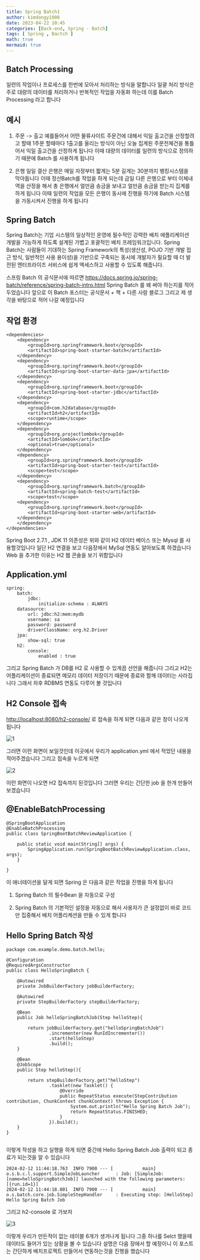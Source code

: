 ```yaml
---
title: Spring Batch1
author: kimdongy1000
date: 2023-04-22 10:45
categories: [Back-end, Spring - Batch]
tags: [ Spring , Bactch ]
math: true
mermaid: true
---
```


## Batch Processing
일련의 작업이나 프로세스를 한번에 모아서 처리하는 방식을 말합니다 일괄 처리 방식은 주로 대량의 데이터를 처리하거나 반복적인 작업을 자동화 하는데 이를 Batch Processing 라고 합니다 

## 예시 
1. 주문 -> 출고 
    예를들어서 어떤 물류사이트 주문건에 대해서 익일 출고건을 산정할려고 할때 1주문 할때마다 1출고를 올리는 방식이 아닌 오늘 집계된 주문전체건을 통틀어서 익일 출고건을 산정하게 됩니다 
    이때 대량의 데이터를 일련의 방식으로 정의하기 때문에 Batch 를 사용하게 됩니다 

2. 은행 일일 결산 
    은행은 매일 자정부터 짧게는 5분 길게는 30분까지 뱅킹시스템을 막아둡니다 이때 정산Batch를 작업을 하게 되는데 금일 다른 은행으로 부터 이체내역을 산정을 해서 총 은행에서 얼만큼 송금을 보내고 얼만큼 송금을 받는지 집계를 하게 됩니다 이때 일련의 작업을 모든 은행이 동시에 진행을 하기에 Batch 시스템을 가동시켜서 진행을 하게 됩니다 


## Spring Batch
Spring Batch는 기업 시스템의 일상적인 운영에 필수적인 강력한 배치 애플리케이션 개발을 가능하게 하도록 설계된 가볍고 포괄적인 배치 프레임워크입니다. Spring Batch는 사람들이 기대하는 Spring Framework의 특성(생산성, POJO 기반 개발 접근 방식, 일반적인 사용 용이성)을 기반으로 구축되는 동시에 개발자가 필요할 때 더 발전된 엔터프라이즈 서비스에 쉽게 액세스하고 사용할 수 있도록 해줍니다. 

스프링 Batch 의 공식문서에 따르면 <https://docs.spring.io/spring-batch/reference/spring-batch-intro.html> Spring Batch 를 왜 써야 하는지를 적어두었습니다 
앞으로 이 Batch 포스터는 공식문서 +  책 + 다른 사람 블로그 그리고 제 생각을 바탕으로 적어 나갈 예정입니다 

## 작업 환경
```
<dependencies>
    <dependency>
        <groupId>org.springframework.boot</groupId>
        <artifactId>spring-boot-starter-batch</artifactId>
    </dependency>
    <dependency>
        <groupId>org.springframework.boot</groupId>
        <artifactId>spring-boot-starter-data-jpa</artifactId>
    </dependency>
    <dependency>
        <groupId>org.springframework.boot</groupId>
        <artifactId>spring-boot-starter-jdbc</artifactId>
    </dependency>
    <dependency>
        <groupId>com.h2database</groupId>
        <artifactId>h2</artifactId>
        <scope>runtime</scope>
    </dependency>
    <dependency>
        <groupId>org.projectlombok</groupId>
        <artifactId>lombok</artifactId>
        <optional>true</optional>
    </dependency>
    <dependency>
        <groupId>org.springframework.boot</groupId>
        <artifactId>spring-boot-starter-test</artifactId>
        <scope>test</scope>
    </dependency>
    <dependency>
        <groupId>org.springframework.batch</groupId>
        <artifactId>spring-batch-test</artifactId>
        <scope>test</scope>      
    <dependency>
        <groupId>org.springframework.boot</groupId>
        <artifactId>spring-boot-starter-web</artifactId>
    </dependency>
    </dependency>
</dependencies>

```
Spring Boot 2.7.1 , JDK 11 의존성은 위와 같이 H2 데이터 베이스 또는 Mysql 를 사용할것입니다 일단 H2 연결을 보고 다음장에서 MySql 연동도 알아보도록 하겠습니다 
Web 을 추가한 이유는 H2 웹 콘솔을 보기 위함입니다 

## Application.yml

```
spring:
    batch:
        jdbc:
            initialize-schema : ALWAYS
    datasource:
        url: jdbc:h2:mem:mydb
        username: sa
        password: password
        driverClassName: org.h2.Driver
    jpa:
        show-sql: true
    h2:
        console:
            enabled : true

```
그리고 Spring Batch 가 DB를 H2 로 사용할 수 있게끔 선언을 해줍니다 그리고 H2는 어플리케이션이 종료되면 메모리 데이터 저장이기 때문에 종료와 함께 데이터는 사라집니다 
그래서 차후 RDBMS 연동도 다루어 볼 것입니다 

## H2 Console 접속

<http://localhost:8080/h2-console/> 로 접속을 하게 되면 다음과 같은 창이 나오게 됩니다 

![1](https://github.com/time-kimdongy1000/ImageStore/assets/58513678/ea47f1d5-9ce7-4bc6-9076-4337e40e59a3)

그러면 이런 화면이 보일것인데 이곳에서 우리가 application.yml 에서 적었던 내용을 적어주겠습니다 그리고 접속을 누르게 되면 

![2](https://github.com/time-kimdongy1000/ImageStore/assets/58513678/2a58d9c5-99ae-4d05-b47d-588aaf591956)

이런 화면이 나오면 H2 접속까지 된것입니다 그러면 우리는 간단한 job 을 한개 만들어보겠습니다 

## @EnableBatchProcessing

```
@SpringBootApplication
@EnableBatchProcessing
public class SpringBootBatchReviewApplication {

	public static void main(String[] args) {
		SpringApplication.run(SpringBootBatchReviewApplication.class, args);
	}

}

```
이 애너테이션을 달게 되면 Spring 은 다음과 같은 작업을 진행을 하게 됩니다 

1. Spring Batch 의 필수Bean 을 자동으로 구성

2. Spring Batch 의 기본적인 설정을 자동으로 해서 사용자가 큰 설정없이 바로 코드만 집중해서 배치 어플리케션을 만들 수 있게 합니다 

## Hello Spring Batch 작성 

```
package com.example.demo.batch.hello;

@Configuration
@RequiredArgsConstructor
public class HelloSpringBatch {

    @Autowired
    private JobBuilderFactory jobBuilderFactory;

    @Autowired
    private StepBuilderFactory stepBuilderFactory;

    @Bean
    public Job helloSpringBatchJob(Step helloStep){

        return jobBuilderFactory.get("helloSpringBatchJob")
                .incrementer(new RunIdIncrementer())
                .start(helloStep)
                .build();
    }

    @Bean
    @JobScope
    public Step helloStep(){

        return stepBuilderFactory.get("helloStep")
                .tasklet(new Tasklet() {
                    @Override
                    public RepeatStatus execute(StepContribution contribution, ChunkContext chunkContext) throws Exception {
                        System.out.println("Hello Spring Batch Job");
                        return RepeatStatus.FINISHED;
                    }
                }).build();
    }
}


```
이렇게 작성을 하고 실행을 하게 되면 중간에 Hello Spring Batch Job 출력이 되고 종료가 되는것을 알 수 있습니다 

```
2024-02-12 11:44:18.763  INFO 7900 --- [           main] o.s.b.c.l.support.SimpleJobLauncher      : Job: [SimpleJob: [name=helloSpringBatchJob]] launched with the following parameters: [{run.id=1}]
2024-02-12 11:44:18.801  INFO 7900 --- [           main] o.s.batch.core.job.SimpleStepHandler     : Executing step: [HelloStep]
Hello Spring Batch Job

```

그리고 h2-console 로 가보자 

![3](https://github.com/time-kimdongy1000/ImageStore/assets/58513678/877ea51c-1388-4d18-8bdd-b636810f78bc)

이렇게 우리가 만든적이 없는 테이블 6개가 생겨나게 됩니다 그중 하나를 Selct 했을때 데이터도 들어가 있는 상황을 볼 수 있습니다 설명은 다음 장에서 할 예정이니 이 포스트는 
간단하게 배치프로젝트 만들어서 연동하는것을 진행을 했습니다
